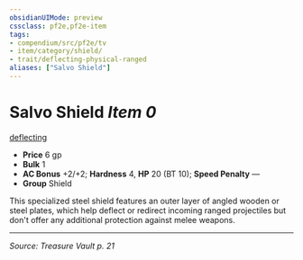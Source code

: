 ```yaml
---
obsidianUIMode: preview
cssclass: pf2e,pf2e-item
tags:
- compendium/src/pf2e/tv
- item/category/shield/
- trait/deflecting-physical-ranged
aliases: ["Salvo Shield"]
---
```

# Salvo Shield *Item 0*  
[deflecting <physical ranged>](rules/traits/deflecting-physical-ranged-tv.md "Deflecting Item Trait")  

- **Price** 6 gp
- **Bulk** 1
- **AC Bonus** +2/+2; **Hardness** 4, **HP** 20 (BT 10); **Speed Penalty** —
- **Group** Shield 

This specialized steel shield features an outer layer of angled wooden or steel plates, which help deflect or redirect incoming ranged projectiles but don't offer any additional protection against melee weapons.


---
*Source: Treasure Vault p. 21*